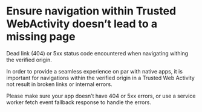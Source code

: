 # Ensure navigation within Trusted WebActivity doesn’t lead to a missing page

Dead link (404) or 5xx status code encountered when navigating withing the verified origin.

In order to provide a seamless experience on par with native apps, it is important for navigations within the verified origin in a Trusted Web Activity not result in broken links or internal errors.

Please make sure your app doesn’t have 404 or 5xx errors, or use a service worker fetch event fallback response to handle the errors.
